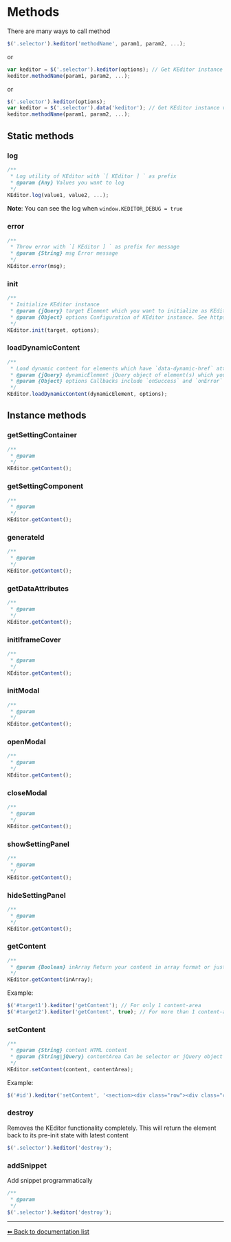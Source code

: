 # Methods
There are many ways to call method

```javascript
$('.selector').keditor('methodName', param1, param2, ...);
```

or

```javascript
var keditor = $('.selector').keditor(options); // Get KEditor instance when initializing
keditor.methodName(param1, param2, ...);
```

or

```javascript
$('.selector').keditor(options);
var keditor = $('.selector').data('keditor'); // Get KEditor instance via `data` attribute
keditor.methodName(param1, param2, ...);
```

## Static methods

### log
```javascript
/**
 * Log utility of KEditor with `[ KEditor ] ` as prefix
 * @param {Any} Values you want to log
 */
KEditor.log(value1, value2, ...);
```

**Note**: You can see the log when `window.KEDITOR_DEBUG = true`

### error
```javascript
/**
 * Throw error with `[ KEditor ] ` as prefix for message
 * @param {String} msg Error message
 */
KEditor.error(msg);
```

### init
```javascript
/**
 * Initialize KEditor instance
 * @param {jQuery} target Element which you want to initialize as KEditor
 * @param {Object} options Configuration of KEditor instance. See https://github.com/Kademi/keditor/blob/master/docs/configuration.md for more details
 */
KEditor.init(target, options);
```

### loadDynamicContent
```javascript
/**
 * Load dynamic content for elements which have `data-dynamic-href` attribute
 * @param {jQuery} dynamicElement jQuery object of element(s) which you want to load dynamic content. Element(s) must have `data-dynamic-href` attribute
 * @param {Object} options Callbacks include `onSuccess` and `onError` with arguments are `dynamicElement` and `jqXHR`
 */
KEditor.loadDynamicContent(dynamicElement, options);
```

## Instance methods

### getSettingContainer
```javascript
/**
 * @param 
 */
KEditor.getContent();
```

### getSettingComponent
```javascript
/**
 * @param 
 */
KEditor.getContent();
```

### generateId
```javascript
/**
 * @param 
 */
KEditor.getContent();
```

### getDataAttributes
```javascript
/**
 * @param 
 */
KEditor.getContent();
```

### initIframeCover
```javascript
/**
 * @param 
 */
KEditor.getContent();
```

### initModal
```javascript
/**
 * @param 
 */
KEditor.getContent();
```

### openModal
```javascript
/**
 * @param 
 */
KEditor.getContent();
```

### closeModal
```javascript
/**
 * @param 
 */
KEditor.getContent();
```

### showSettingPanel
```javascript
/**
 * @param 
 */
KEditor.getContent();
```

### hideSettingPanel
```javascript
/**
 * @param 
 */
KEditor.getContent();
```

### getContent
```javascript
/**
 * @param {Boolean} inArray Return your content in array format or just plain string
 */
KEditor.getContent(inArray);
```

Example:
```javascript
$('#target1').keditor('getContent'); // For only 1 content-area
$('#target2').keditor('getContent', true); // For more than 1 content-area and you want to get them separately
```

### setContent
```javascript
/**
 * @param {String} content HTML content
 * @param {String|jQuery} contentArea Can be selector or jQuery object of content area which you want to set new content. If you have only a content area, you can leave it blank
 */
KEditor.setContent(content, contentArea);
```

Example:
```javascript
$('#id').keditor('setContent', '<section><div class="row"><div class="col-md-6" data-type="container-content"><section data-type="component-text">New content</section></div></div></section>');
```

### destroy
Removes the KEditor functionality completely. This will return the element back to its pre-init state with latest content

```javascript
$('.selector').keditor('destroy');
```
 
### addSnippet
Add snippet programmatically

```javascript
/**
 * @param 
 */
$('.selector').keditor('destroy');
```

 ---
[⬅ Back to documentation list](../README.md#documentation)

